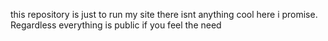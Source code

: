 this repository is just to run my site there isnt anything cool here i promise.  Regardless everything is public if you feel the need
